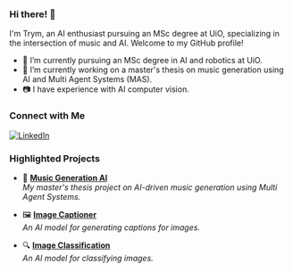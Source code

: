 ### Hi there! 👋 
I'm Trym, an AI enthusiast pursuing an MSc degree at UiO, specializing in the intersection of music and AI. Welcome to my GitHub profile!

- 🔭 I’m currently pursuing an MSc degree in AI and robotics at UiO.
- 🌱 I’m currently working on a master's thesis on music generation using AI and Multi Agent Systems (MAS).
- 📷 I have experience with AI computer vision.

### Connect with Me
[![LinkedIn](https://img.shields.io/badge/LinkedIn-Profile-blue?style=flat-square&logo=linkedin)](https://www.linkedin.com/in/trym-boe)


### Highlighted Projects


- 🎵 **[Music Generation AI](https://github.com/trymboe/mas_music_generation)**  
  _My master's thesis project on AI-driven music generation using Multi Agent Systems._

- 🖼️ **[Image Captioner](https://github.com/trymboe/image_captioning)**  
  _An AI model for generating captions for images._

- 🔍 **[Image Classification](https://github.com/trymboe/image_classification)**  
  _An AI model for classifying images._


